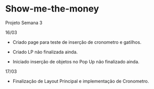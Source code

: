 # Show-me-the-money
Projeto Semana 3

16/03
* Criado page para teste de inserção de cronometro e gatilhos.

* Criado LP não finalizada ainda.

* Iniciado inserção de objetos no Pop Up não finalizado ainda.

17/03

* Finalização de Layout Principal e implementação de Cronometro.